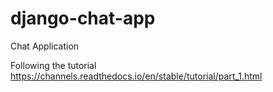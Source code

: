 # django-chat-app
Chat Application

Following the tutorial
https://channels.readthedocs.io/en/stable/tutorial/part_1.html
